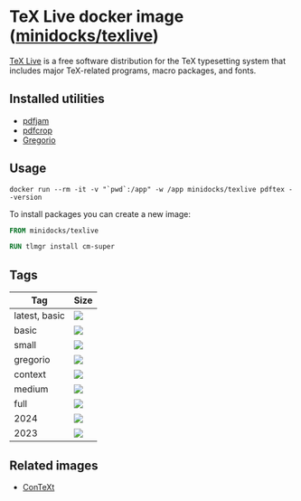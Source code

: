 TeX Live docker image ([minidocks/texlive](https://hub.docker.com/r/minidocks/texlive))
=======================================================================================

[TeX Live](https://www.tug.org/texlive/) is a free software distribution for the
TeX typesetting system that includes major TeX-related programs, macro packages,
and fonts.

Installed utilities
-------------------

-   [pdfjam](http://go.warwick.ac.uk/pdfjam)
-   [pdfcrop](http://pdfcrop.sourceforge.net/)
-   [Gregorio](http://gregorio-project.github.io/)

Usage
-----

```shell
docker run --rm -it -v "`pwd`:/app" -w /app minidocks/texlive pdftex --version
```

To install packages you can create a new image:

```dockerfile
FROM minidocks/texlive

RUN tlmgr install cm-super
```

Tags
----

| Tag           | Size                                                                                                              |
|---------------|-------------------------------------------------------------------------------------------------------------------|
| latest, basic | ![](https://img.shields.io/docker/image-size/minidocks/texlive/latest?style=flat-square&logo=docker&label=size)   |
| basic         | ![](https://img.shields.io/docker/image-size/minidocks/texlive/basic?style=flat-square&logo=docker&label=size)    |
| small         | ![](https://img.shields.io/docker/image-size/minidocks/texlive/small?style=flat-square&logo=docker&label=size)    |
| gregorio      | ![](https://img.shields.io/docker/image-size/minidocks/texlive/gregorio?style=flat-square&logo=docker&label=size) |
| context       | ![](https://img.shields.io/docker/image-size/minidocks/texlive/context?style=flat-square&logo=docker&label=size)  |
| medium        | ![](https://img.shields.io/docker/image-size/minidocks/texlive/medium?style=flat-square&logo=docker&label=size)   |
| full          | ![](https://img.shields.io/docker/image-size/minidocks/texlive/full?style=flat-square&logo=docker&label=size)     |
| 2024          | ![](https://img.shields.io/docker/image-size/minidocks/texlive/2024?style=flat-square&logo=docker&label=size)     |
| 2023          | ![](https://img.shields.io/docker/image-size/minidocks/texlive/2023?style=flat-square&logo=docker&label=size)     |

Related images
--------------

-   [ConTeXt](https://github.com/minidocks/context)
